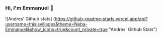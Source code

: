 ### Hi, I'm Emmanuel 👋
![Andres' Github stats] (https://github-readme-starts.vercel.app/api?username=thisisvillages&theme=Neba-Emmanuel&show_icons=true&count_private=true "Andres' Github Stats")
<!--
**Neba-Emmanuel/Neba-Emmanuel** is a ✨ _special_ ✨ repository because its `README.md` (this file) appears on your GitHub profile.

Here are some ideas to get you started:

- 🔭 I’m currently working on ...
- 🌱 I’m currently learning ...
- 👯 I’m looking to collaborate on ...
- 🤔 I’m looking for help with ...
- 💬 Ask me about ...
- 📫 How to reach me: ...
- 😄 Pronouns: ...
- ⚡ Fun fact: ...
-->
